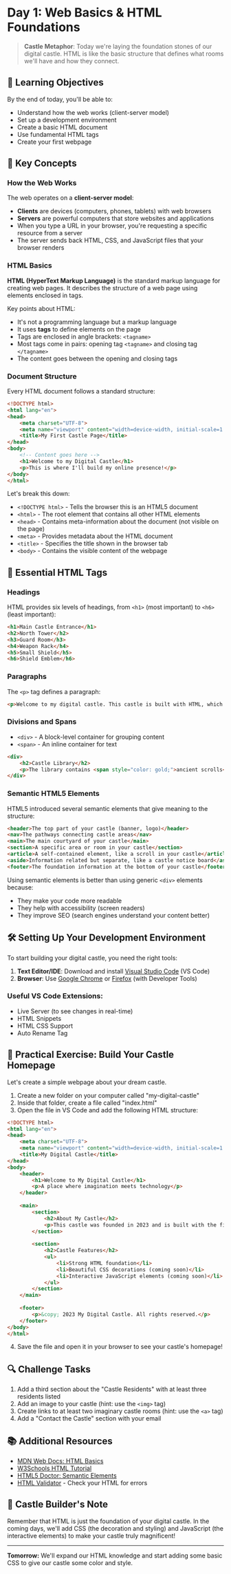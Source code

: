 # Day 1: Web Basics & HTML Foundations

> **Castle Metaphor**: Today we're laying the foundation stones of our digital castle. HTML is like the basic structure that defines what rooms we'll have and how they connect.

## 🎯 Learning Objectives

By the end of today, you'll be able to:
- Understand how the web works (client-server model)
- Set up a development environment
- Create a basic HTML document
- Use fundamental HTML tags
- Create your first webpage

## 🔑 Key Concepts

### How the Web Works

The web operates on a **client-server model**:
- **Clients** are devices (computers, phones, tablets) with web browsers
- **Servers** are powerful computers that store websites and applications
- When you type a URL in your browser, you're requesting a specific resource from a server
- The server sends back HTML, CSS, and JavaScript files that your browser renders

### HTML Basics

**HTML (HyperText Markup Language)** is the standard markup language for creating web pages. It describes the structure of a web page using elements enclosed in tags.

Key points about HTML:
- It's not a programming language but a markup language
- It uses **tags** to define elements on the page
- Tags are enclosed in angle brackets: `<tagname>`
- Most tags come in pairs: opening tag `<tagname>` and closing tag `</tagname>`
- The content goes between the opening and closing tags

### Document Structure

Every HTML document follows a standard structure:

```html
<!DOCTYPE html>
<html lang="en">
<head>
    <meta charset="UTF-8">
    <meta name="viewport" content="width=device-width, initial-scale=1.0">
    <title>My First Castle Page</title>
</head>
<body>
    <!-- Content goes here -->
    <h1>Welcome to my Digital Castle</h1>
    <p>This is where I'll build my online presence!</p>
</body>
</html>
```

Let's break this down:
- `<!DOCTYPE html>` - Tells the browser this is an HTML5 document
- `<html>` - The root element that contains all other HTML elements
- `<head>` - Contains meta-information about the document (not visible on the page)
- `<meta>` - Provides metadata about the HTML document
- `<title>` - Specifies the title shown in the browser tab
- `<body>` - Contains the visible content of the webpage

## 🧱 Essential HTML Tags

### Headings

HTML provides six levels of headings, from `<h1>` (most important) to `<h6>` (least important):

```html
<h1>Main Castle Entrance</h1>
<h2>North Tower</h2>
<h3>Guard Room</h3>
<h4>Weapon Rack</h4>
<h5>Small Shield</h5>
<h6>Shield Emblem</h6>
```

### Paragraphs

The `<p>` tag defines a paragraph:

```html
<p>Welcome to my digital castle. This castle is built with HTML, which forms the structure of all web pages you see online.</p>
```

### Divisions and Spans

- `<div>` - A block-level container for grouping content
- `<span>` - An inline container for text

```html
<div>
    <h2>Castle Library</h2>
    <p>The library contains <span style="color: gold;">ancient scrolls</span> and manuscripts.</p>
</div>
```

### Semantic HTML5 Elements

HTML5 introduced several semantic elements that give meaning to the structure:

```html
<header>The top part of your castle (banner, logo)</header>
<nav>The pathways connecting castle areas</nav>
<main>The main courtyard of your castle</main>
<section>A specific area or room in your castle</section>
<article>A self-contained element, like a scroll in your castle</article>
<aside>Information related but separate, like a castle notice board</aside>
<footer>The foundation information at the bottom of your castle</footer>
```

Using semantic elements is better than using generic `<div>` elements because:
- They make your code more readable
- They help with accessibility (screen readers)
- They improve SEO (search engines understand your content better)

## 🛠️ Setting Up Your Development Environment

To start building your digital castle, you need the right tools:

1. **Text Editor/IDE**: Download and install [Visual Studio Code](https://code.visualstudio.com/) (VS Code)
2. **Browser**: Use [Google Chrome](https://www.google.com/chrome/) or [Firefox](https://www.mozilla.org/firefox/) (with Developer Tools)

### Useful VS Code Extensions:

- Live Server (to see changes in real-time)
- HTML Snippets
- HTML CSS Support
- Auto Rename Tag

## 💪 Practical Exercise: Build Your Castle Homepage

Let's create a simple webpage about your dream castle.

1. Create a new folder on your computer called "my-digital-castle"
2. Inside that folder, create a file called "index.html"
3. Open the file in VS Code and add the following HTML structure:

```html
<!DOCTYPE html>
<html lang="en">
<head>
    <meta charset="UTF-8">
    <meta name="viewport" content="width=device-width, initial-scale=1.0">
    <title>My Digital Castle</title>
</head>
<body>
    <header>
        <h1>Welcome to My Digital Castle</h1>
        <p>A place where imagination meets technology</p>
    </header>
    
    <main>
        <section>
            <h2>About My Castle</h2>
            <p>This castle was founded in 2023 and is built with the finest HTML stones.</p>
        </section>
        
        <section>
            <h2>Castle Features</h2>
            <ul>
                <li>Strong HTML foundation</li>
                <li>Beautiful CSS decorations (coming soon)</li>
                <li>Interactive JavaScript elements (coming soon)</li>
            </ul>
        </section>
    </main>
    
    <footer>
        <p>&copy; 2023 My Digital Castle. All rights reserved.</p>
    </footer>
</body>
</html>
```

4. Save the file and open it in your browser to see your castle's homepage!

## 🔍 Challenge Tasks

1. Add a third section about the "Castle Residents" with at least three residents listed
2. Add an image to your castle (hint: use the `<img>` tag)
3. Create links to at least two imaginary castle rooms (hint: use the `<a>` tag)
4. Add a "Contact the Castle" section with your email

## 📚 Additional Resources

- [MDN Web Docs: HTML Basics](https://developer.mozilla.org/en-US/docs/Learn/Getting_started_with_the_web/HTML_basics)
- [W3Schools HTML Tutorial](https://www.w3schools.com/html/)
- [HTML5 Doctor: Semantic Elements](http://html5doctor.com/element-index/)
- [HTML Validator](https://validator.w3.org/) - Check your HTML for errors

## 🏰 Castle Builder's Note

Remember that HTML is just the foundation of your digital castle. In the coming days, we'll add CSS (the decoration and styling) and JavaScript (the interactive elements) to make your castle truly magnificent!

---

**Tomorrow:** We'll expand our HTML knowledge and start adding some basic CSS to give our castle some color and style. 